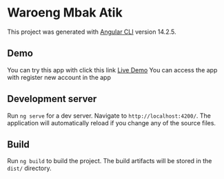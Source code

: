 # Waroeng Mbak Atik

This project was generated with [Angular CLI](https://github.com/angular/angular-cli) version 14.2.5.

## Demo

You can try this app with click this link [Live Demo](https://mini-project-duanda.vercel.app/Homepage)
You can access the app with register new account in the app

## Development server

Run `ng serve` for a dev server. Navigate to `http://localhost:4200/`. The application will automatically reload if you change any of the source files.

## Build

Run `ng build` to build the project. The build artifacts will be stored in the `dist/` directory.
